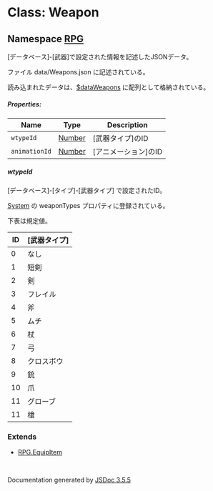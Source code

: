 # Class: Weapon

## Namespace [RPG](RPG.md)

[データベース]-[武器]で設定された情報を記述したJSONデータ。

ファイル data/Weapons.json に記述されている。

読み込まれたデータは、[$dataWeapons](global.md#dataweapons-arrayrpgweapon) に配列として格納されている。


##### Properties:

| Name | Type | Description |
| --- | --- | --- |
| `wtypeId` | [Number](Number.md) | [武器タイプ]のID |
| `animationId` | [Number](Number.md) | [アニメーション]のID |


##### wtypeId

[データベース]-[タイプ]-[武器タイプ] で設定されたID。

 [System](RPG.System.md) の weaponTypes プロパティに登録されている。
 
 下表は規定値。

| ID | [武器タイプ] |
| --- | --- |
| 0 | なし |
| 1 | 短剣 |
| 2 | 剣 |
| 3 | フレイル |
| 4 | 斧 |
| 5 | ムチ |
| 6 | 杖 |
| 7 | 弓 |
| 8 | クロスボウ |
| 9 | 銃 |
| 10 | 爪 |
| 11 | グローブ |
| 11 | 槍 |


### Extends

* [RPG.EquipItem](RPG.EquipItem.md)

 <br>

  Documentation generated by [JSDoc 3.5.5](https://github.com/jsdoc3/jsdoc)

